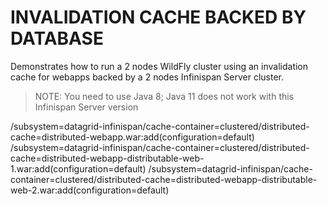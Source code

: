 # INVALIDATION CACHE BACKED BY DATABASE

Demonstrates how to run a 2 nodes WildFly cluster using an invalidation cache for webapps backed by a 2 nodes Infinispan Server cluster.

> NOTE: You need to use Java 8; Java 11 does not work with this Infinispan Server version


/subsystem=datagrid-infinispan/cache-container=clustered/distributed-cache=distributed-webapp.war:add(configuration=default)
/subsystem=datagrid-infinispan/cache-container=clustered/distributed-cache=distributed-webapp-distributable-web-1.war:add(configuration=default)
/subsystem=datagrid-infinispan/cache-container=clustered/distributed-cache=distributed-webapp-distributable-web-2.war:add(configuration=default)